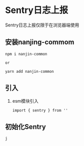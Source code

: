 # Sentry日志上报

Sentry日志上报仅限于在浏览器端使用

## 安装nanjing-commom

	npm i nanjin-common
	
	or
	
	yarn add nanjin-common

## 引入

1. esm模块引入

	```
	import { sentry } from ''
	```
	
	

## 初始化Sentry

	j